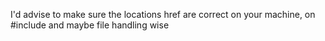 I'd advise to make sure the locations href are correct on your machine, on #include and maybe file handling wise

